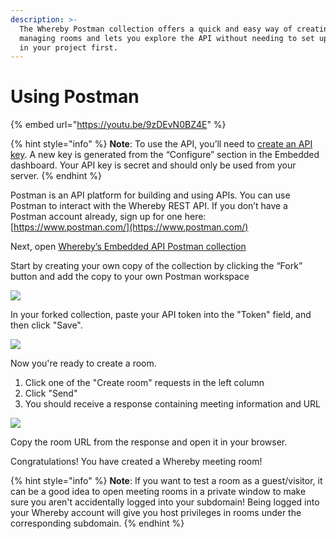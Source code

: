 ```yaml
---
description: >-
  The Whereby Postman collection offers a quick and easy way of creating and
  managing rooms and lets you explore the API without needing to set up anything
  in your project first.
---
```


# Using Postman

{% embed url="https://youtu.be/9zDEvN0BZ4E" %}

{% hint style="info" %}
**Note**: To use the API, you’ll need to [create an API key](broken-reference). A new key is generated from the “Configure” section in the Embedded dashboard. Your API key is secret and should only be used from your server.
{% endhint %}

Postman is an API platform for building and using APIs. You can use Postman to interact with the Whereby REST API. If you don’t have a Postman account already, sign up for one here: [https://www.postman.com/](https://www.postman.com/)

Next, open [Whereby’s Embedded API Postman collection](https://www.postman.com/wherebyhq/workspace/whereby-s-public-workspace/collection/15283449-36906103-00b9-43fa-88e4-f2ed52fdedd3?ctx=documentation)

Start by creating your own copy of the collection by clicking the “Fork” button and add the copy to your own Postman workspace

![](<../../../.gitbook/assets/postman 1.png>)

In your forked collection, paste your API token into the "Token" field, and then click "Save".

![](<../../../.gitbook/assets/postman 2.png>)

Now you're ready to create a room.&#x20;

1. Click one of the "Create room" requests in the left column
2. Click "Send"
3. You should receive a response containing meeting information and URL

![](<../../../.gitbook/assets/postman 3.png>)

Copy the room URL from the response and open it in your browser.

Congratulations! You have created a Whereby meeting room!

{% hint style="info" %}
**Note**: If you want to test a room as a guest/visitor, it can be a good idea to open meeting rooms in a private window to make sure you aren't accidentally logged into your subdomain! Being logged into your Whereby account will give you host privileges in rooms under the corresponding subdomain.
{% endhint %}
